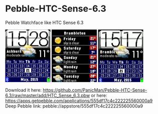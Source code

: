 # Pebble-HTC-Sense-6.3
Pebble Watchface like HTC Sense 6.3

![Screenshot](https://raw.githubusercontent.com/PanicMan/Pebble-HTC-Sense-6.3/master/add/HTC%20Sense%206.3.png "Screenshot")
![Screenshot](https://raw.githubusercontent.com/PanicMan/Pebble-HTC-Sense-6.3/master/add/HTC%20Sense%206.3_2.png "Screenshot")
![Screenshot](https://raw.githubusercontent.com/PanicMan/Pebble-HTC-Sense-6.3/master/add/HTC%20Sense%206.3.gif "Screenshot")

Download it here: https://github.com/PanicMan/Pebble-HTC-Sense-6.3/raw/master/add/HTC_Sense_6.3.pbw
or here: https://apps.getpebble.com/applications/555df17c4c222225560000a9
Deep Pebble link: pebble://appstore/555df17c4c222225560000a9
